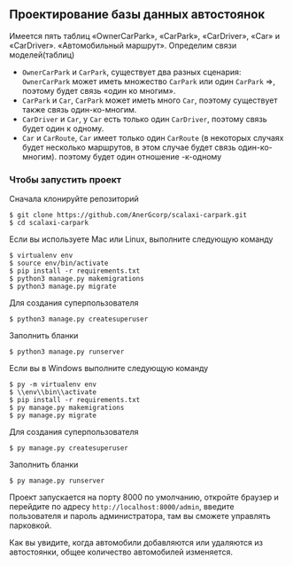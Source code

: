 ## Проектирование базы данных автостоянок

Имеется пять таблиц «OwnerCarPark», «CarPark», «CarDriver», «Car» и «CarDriver».
«Автомобильный маршрут». Определим связи моделей(таблиц)

- `OwnerCarPark` и `CarPark`, существует два разных сценария: `OwnerCarPark` может иметь множество `CarPark` или один `CarPark` =>, поэтому будет связь «один ко многим».
- `CarPark` и `Car`, `CarPark` может иметь много `Car`, поэтому существует также связь один-ко-многим.
- `CarDriver` и `Car`, у `Car` есть только один `CarDriver`, поэтому связь будет один к одному.
- `Car` и `CarRoute`, `Car` имеет только один `CarRoute` (в некоторых случаях будет несколько маршрутов, в этом случае будет связь один-ко-многим). поэтому будет один отношение -к-одному

### Чтобы запустить проект

Сначала клонируйте репозиторий

```
$ git clone https://github.com/AnerGcorp/scalaxi-carpark.git
$ cd scalaxi-carpark
```

Если вы используете Mac или Linux, выполните следующую команду

```
$ virtualenv env
$ source env/bin/activate
$ pip install -r requirements.txt
$ python3 manage.py makemigrations
$ python3 manage.py migrate
```

Для создания суперпользователя

```
$ python3 manage.py createsuperuser
```

Заполнить бланки

```
$ python3 manage.py runserver
```

Если вы в Windows выполните следующую команду

```
$ py -m virtualenv env
$ \\env\\bin\\activate
$ pip install -r requirements.txt
$ py manage.py makemigrations
$ py manage.py migrate
```

Для создания суперпользователя

```
$ py manage.py createsuperuser
```

Заполнить бланки

```
$ py manage.py runserver
```

Проект запускается на порту 8000 по умолчанию, откройте браузер и перейдите по адресу `http://localhost:8000/admin`, введите пользователя и пароль администратора, там вы сможете управлять парковкой.

Как вы увидите, когда автомобили добавляются или удаляются из автостоянки, общее количество автомобилей изменяется.
